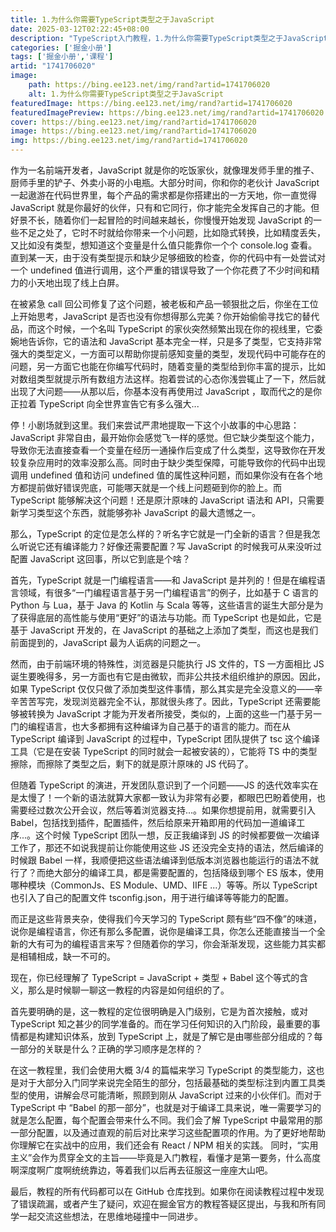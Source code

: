```yaml
---
title: 1.为什么你需要TypeScript类型之于JavaScript
date: 2025-03-12T02:22:45+08:00
description: "TypeScript入门教程，1.为什么你需要TypeScript类型之于JavaScript"
categories: ['掘金小册']
tags: ['掘金小册','课程']
artid: "1741706020"
image:
    path: https://bing.ee123.net/img/rand?artid=1741706020
    alt: 1.为什么你需要TypeScript类型之于JavaScript
featuredImage: https://bing.ee123.net/img/rand?artid=1741706020
featuredImagePreview: https://bing.ee123.net/img/rand?artid=1741706020
cover: https://bing.ee123.net/img/rand?artid=1741706020
image: https://bing.ee123.net/img/rand?artid=1741706020
img: https://bing.ee123.net/img/rand?artid=1741706020
---
```


作为一名前端开发者，JavaScript 就是你的吃饭家伙，就像理发师手里的推子、厨师手里的铲子、外卖小哥的小电瓶。大部分时间，你和你的老伙计 JavaScript 一起遨游在代码世界里，每个产品的需求都是你搭建出的一方天地，你一直觉得 JavaScript 就是你最好的伙伴，只有和它同行，你才能完全发挥自己的才能。但好景不长，随着你们一起冒险的时间越来越长，你慢慢开始发现 JavaScript 的一些不足之处了，它时不时就给你带来一个小问题，比如隐式转换，比如精度丢失，又比如没有类型，想知道这个变量是什么值只能靠你一个个 console.log 查看。直到某一天，由于没有类型提示和缺少足够细致的检查，你的代码中有一处尝试对一个 undefined 值进行调用，这个严重的错误导致了一个你花费了不少时间和精力的小天地出现了线上白屏。

在被紧急 call 回公司修复了这个问题，被老板和产品一顿狠批之后，你坐在工位上开始思考，JavaScript 是否也没有你想得那么完美？你开始偷偷寻找它的替代品，而这个时候，一个名叫 TypeScript 的家伙突然频繁出现在你的视线里，它委婉地告诉你，它的语法和 JavaScript 基本完全一样，只是多了类型，它支持非常强大的类型定义，一方面可以帮助你提前感知变量的类型，发现代码中可能存在的问题，另一方面它也能在你编写代码时，随着变量的类型给到你丰富的提示，比如对数组类型就提示所有数组方法这样。抱着尝试的心态你浅尝辄止了一下，然后就出现了大问题——从那以后，你基本没有再使用过 JavaScript ，取而代之的是你正拉着 TypeScript 向全世界宣告它有多么强大...

停！小剧场就到这里。我们来尝试严肃地提取一下这个小故事的中心思路：JavaScript 非常自由，最开始你会感觉飞一样的感觉。但它缺少类型这个能力，导致你无法直接查看一个变量在经历一通操作后变成了什么类型，这导致你在开发较复杂应用时的效率没那么高。同时由于缺少类型保障，可能导致你的代码中出现调用 undefined 值和访问 undefined 值的属性这种问题，而如果你没有在各个地方都提前做好错误兜底，可能哪天就是一个线上问题砸到你的脸上。而 TypeScript 能够解决这个问题！还是原汁原味的 JavaScript 语法和 API，只需要新学习类型这个东西，就能够弥补 JavaScript 的最大遗憾之一。

那么，TypeScript 的定位是怎么样的？听名字它就是一门全新的语言？但是我怎么听说它还有编译能力？好像还需要配置？写 JavaScript 的时候我可从来没听过配置 JavaScript 这回事，所以它到底是个啥？

首先，TypeScript 就是一门编程语言——和 JavaScript 是并列的！但是在编程语言领域，有很多“一门编程语言基于另一门编程语言”的例子，比如基于 C 语言的 Python 与 Lua，基于 Java 的 Kotlin 与 Scala 等等，这些语言的诞生大部分是为了获得底层的高性能与使用“更好”的语法与功能。而 TypeScript 也是如此，它是基于 JavaScript 开发的，在 JavaScript 的基础之上添加了类型，而这也是我们前面提到的，JavaScript 最为人诟病的问题之一。

然而，由于前端环境的特殊性，浏览器是只能执行 JS 文件的，TS 一方面相比 JS 诞生要晚得多，另一方面也有它是由微软，而非公共技术组织维护的原因。因此，如果 TypeScript 仅仅只做了添加类型这件事情，那么其实是完全没意义的——辛辛苦苦写完，发现浏览器完全不认，那就很头疼了。因此，TypeScript 还需要能够被转换为 JavaScript 才能为开发者所接受，类似的，上面的这些一门基于另一门的编程语言，也大多都拥有这种编译为自己基于的语言的能力。而在从 TypeScript 编译到 JavaScript 的过程中，TypeScript 团队提供了 tsc 这个编译工具（它是在安装 TypeScript 的同时就会一起被安装的），它能将 TS 中的类型擦除，而擦除了类型之后，剩下的就是原汁原味的 JS 代码了。

但随着 TypeScript 的演进，开发团队意识到了一个问题——JS 的迭代效率实在是太慢了！一个新的语法就算大家都一致认为非常有必要，都眼巴巴盼着使用，也需要经过数次公开会议，然后等着浏览器支持...。如果你想提前用，就需要引入 Babel，包括找到插件，配置插件，然后给原来开箱即用的代码加一道编译工序...。这个时候 TypeScript 团队一想，反正我编译到 JS 的时候都要做一次编译工作了，那还不如说我提前让你能使用这些 JS 还没完全支持的语法，然后编译的时候跟 Babel 一样，我顺便把这些语法编译到低版本浏览器也能运行的语法不就行了？而绝大部分的编译工具，都是需要配置的，包括降级到哪个 ES 版本，使用哪种模块（CommonJs、ES Module、UMD、IIFE ...）等等。所以 TypeScript 也引入了自己的配置文件 tsconfig.json，用于进行编译等等能力的配置。

而正是这些背景夹杂，使得我们今天学习的 TypeScript 颇有些“四不像”的味道，说你是编程语言，你还有那么多配置，说你是编译工具，你怎么还能直接当一个全新的大有可为的编程语言来写？但随着你的学习，你会渐渐发现，这些能力其实都是相辅相成，缺一不可的。

现在，你已经理解了 TypeScript = JavaScript + 类型 + Babel 这个等式的含义，那么是时候聊一聊这一教程的内容是如何组织的了。

首先要明确的是，这一教程的定位很明确是入门级别，它是为首次接触，或对 TypeScript 知之甚少的同学准备的。而在学习任何知识的入门阶段，最重要的事情都是构建知识体系，放到 TypeScript 上，就是了解它是由哪些部分组成的？每一部分的关联是什么？正确的学习顺序是怎样的？

在这一教程里，我们会使用大概 3/4 的篇幅来学习 TypeScript 的类型能力，这也是对于大部分入门同学来说完全陌生的部分，包括最基础的类型标注到内置工具类型的使用，讲解会尽可能清晰，照顾到刚从 JavaScript 过来的小伙伴们。而对于 TypeScript 中 “Babel 的那一部分”，也就是对于编译工具来说，唯一需要学习的就是怎么配置，每个配置会带来什么不同。我们会了解 TypeScript 中最常用的那一部分配置，以及通过直观的前后对比来学习这些配置项的作用。为了更好地帮助你理解它在实战中的应用，我们还会有 React / NPM 相关的实践。 同时，“实用主义”会作为贯穿全文的主旨——毕竟是入门教程，看懂才是第一要务，什么高度啊深度啊广度啊统统靠边，等着我们以后再去征服这一座座大山吧。

最后，教程的所有代码都可以在 GitHub 仓库找到。如果你在阅读教程过程中发现了错误疏漏，或者产生了疑问，欢迎在掘金官方的教程答疑区提出，与我和所有同学一起交流这些想法，在思维地碰撞中一同进步。